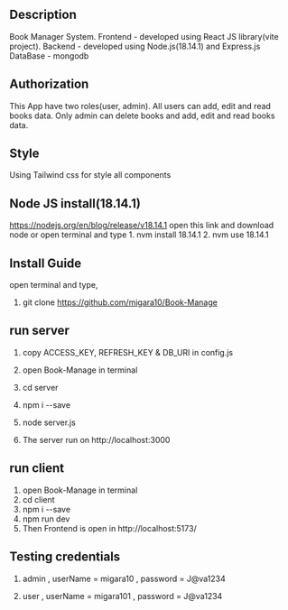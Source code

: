 ## Description
Book Manager System.
Frontend - developed using React JS library(vite project).
Backend - developed using Node.js(18.14.1) and Express.js
DataBase - mongodb

## Authorization
This App have two roles(user, admin).
All users can add, edit and read books data.
Only admin can delete books and add, edit and read books data.

## Style
Using Tailwind css for style all components

## Node JS install(18.14.1)
https://nodejs.org/en/blog/release/v18.14.1 open this link and download node or
open terminal and type 
    1. nvm install 18.14.1
    2. nvm use 18.14.1


## Install Guide
open terminal and type,
 1. git clone https://github.com/migara10/Book-Manage

 ## run server
  1. copy ACCESS_KEY, REFRESH_KEY & DB_URI in config.js
  
  2. open Book-Manage in terminal
  3. cd server
  4. npm i --save
  5. node server.js
  5. The server run on http://localhost:3000

 
 ## run client
 1. open Book-Manage in terminal
 2. cd client
 3. npm i --save
 4. npm run dev
 5. Then Frontend is open in http://localhost:5173/

 ## Testing credentials
  1. admin ,
     userName = migara10 ,
     password = J@va1234

  2. user ,
     userName = migara101 ,
     password = J@va1234

 


